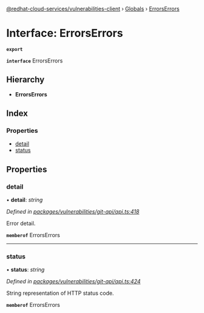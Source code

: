 [@redhat-cloud-services/vulnerabilities-client](../README.md) › [Globals](../globals.md) › [ErrorsErrors](errorserrors.md)

# Interface: ErrorsErrors

**`export`** 

**`interface`** ErrorsErrors

## Hierarchy

* **ErrorsErrors**

## Index

### Properties

* [detail](errorserrors.md#detail)
* [status](errorserrors.md#status)

## Properties

###  detail

• **detail**: *string*

*Defined in [packages/vulnerabilities/git-api/api.ts:418](https://github.com/RedHatInsights/javascript-clients/blob/master/packages/vulnerabilities/git-api/api.ts#L418)*

Error detail.

**`memberof`** ErrorsErrors

___

###  status

• **status**: *string*

*Defined in [packages/vulnerabilities/git-api/api.ts:424](https://github.com/RedHatInsights/javascript-clients/blob/master/packages/vulnerabilities/git-api/api.ts#L424)*

String representation of HTTP status code.

**`memberof`** ErrorsErrors
